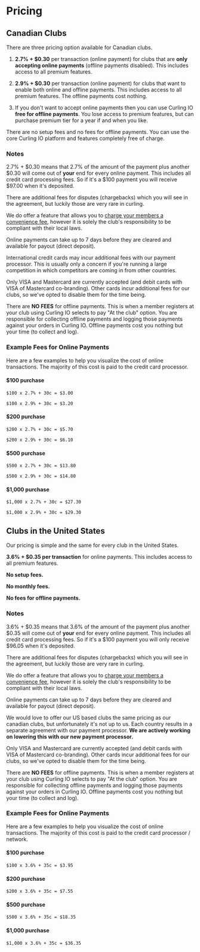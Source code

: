 # Pricing

## Canadian Clubs[​](#canadian-clubs "Direct link to Canadian Clubs")

There are three pricing option available for Canadian clubs.

1. **2.7% + $0.30** per transaction (online payment) for clubs that are **only accepting online payments** (offline payments disabled). This includes access to all premium features.

2. **2.9% + $0.30** per transaction (online payment) for clubs that want to enable both online and offline payments. This includes access to all premium features. The offline payments cost nothing.

3. If you don't want to accept online payments then you can use Curling IO **free for offline payments**. You lose access to premium features, but can purchase premium tier for a year if and when you like.

There are no setup fees and no fees for offline payments. You can use the core Curling IO platform and features completely free of charge.

### Notes[​](#notes "Direct link to Notes")

2.7% + $0.30 means that 2.7% of the amount of the payment plus another $0.30 will come out of **your** end for every online payment. This includes all credit card processing fees. So if it's a $100 payment you will receive $97.00 when it's deposited.

There are additional fees for disputes (chargebacks) which you will see in the agreement, but luckily those are very rare in curling.

We do offer a feature that allows you to [charge your members a convenience fee](/docs/club-management/settings.md#convenience-fee--surcharge), however it is solely the club's responsibility to be compliant with their local laws.

Online payments can take up to 7 days before they are cleared and available for payout (direct deposit).

International credit cards may incur additional fees with our payment processor. This is usually only a concern if you're running a large competition in which competitors are coming in from other countries.

Only VISA and Mastercard are currently accepted (and debit cards with VISA of Mastercard co-branding). Other cards incur additional fees for our clubs, so we've opted to disable them for the time being.

There are **NO FEES** for offline payments. This is when a member registers at your club using Curling IO selects to pay "At the club" option. You are responsible for collecting offline payments and logging those payments against your orders in Curling IO. Offline payments cost you nothing but your time (to collect and log).

### Example Fees for Online Payments[​](#example-fees-for-online-payments "Direct link to Example Fees for Online Payments")

Here are a few examples to help you visualize the cost of online transactions. The majority of this cost is paid to the credit card processor.

#### $100 purchase[​](#100-purchase "Direct link to $100 purchase")

`$100 x 2.7% + 30c = $3.00`

`$100 x 2.9% + 30c = $3.20`

#### $200 purchase[​](#200-purchase "Direct link to $200 purchase")

`$200 x 2.7% + 30c = $5.70`

`$200 x 2.9% + 30c = $6.10`

#### $500 purchase[​](#500-purchase "Direct link to $500 purchase")

`$500 x 2.7% + 30c = $13.80`

`$500 x 2.9% + 30c = $14.80`

#### $1,000 purchase[​](#1000-purchase "Direct link to $1,000 purchase")

`$1,000 x 2.7% + 30c = $27.30`

`$1,000 x 2.9% + 30c = $29.30`

## Clubs in the United States[​](#clubs-in-the-united-states "Direct link to Clubs in the United States")

Our pricing is simple and the same for every club in the United States.

**3.6% + $0.35 per transaction** for online payments. This includes access to all premium features.

**No setup fees.**

**No monthly fees.**

**No fees for offline payments.**

### Notes[​](#notes-1 "Direct link to Notes")

3.6% + $0.35 means that 3.6% of the amount of the payment plus another $0.35 will come out of **your** end for every online payment. This includes all credit card processing fees. So if it's a $100 payment you will only receive $96.05 when it's deposited.

There are additional fees for disputes (chargebacks) which you will see in the agreement, but luckily those are very rare in curling.

We do offer a feature that allows you to [charge your members a convenience fee](/docs/club-management/settings.md#convenience-fee--surcharge), however it is solely the club's responsibility to be compliant with their local laws.

Online payments can take up to 7 days before they are cleared and available for payout (direct deposit).

We would love to offer our US based clubs the same pricing as our canadian clubs, but unfortunately it's not up to us. Each country results in a separate agreement with our payment processor. **We are actively working on lowering this with our new payment processor.**

Only VISA and Mastercard are currently accepted (and debit cards with VISA of Mastercard co-branding). Other cards incur additional fees for our clubs, so we've opted to disable them for the time being.

There are **NO FEES** for offline payments. This is when a member registers at your club using Curling IO selects to pay "At the club" option. You are responsible for collecting offline payments and logging those payments against your orders in Curling IO. Offline payments cost you nothing but your time (to collect and log).

### Example Fees for Online Payments[​](#example-fees-for-online-payments-1 "Direct link to Example Fees for Online Payments")

Here are a few examples to help you visualize the cost of online transactions. The majority of this cost is paid to the credit card processor / network.

#### $100 purchase[​](#100-purchase-1 "Direct link to $100 purchase")

`$100 x 3.6% + 35c = $3.95`

#### $200 purchase[​](#200-purchase-1 "Direct link to $200 purchase")

`$200 x 3.6% + 35c = $7.55`

#### $500 purchase[​](#500-purchase-1 "Direct link to $500 purchase")

`$500 x 3.6% + 35c = $18.35`

#### $1,000 purchase[​](#1000-purchase-1 "Direct link to $1,000 purchase")

`$1,000 x 3.6% + 35c = $36.35`
